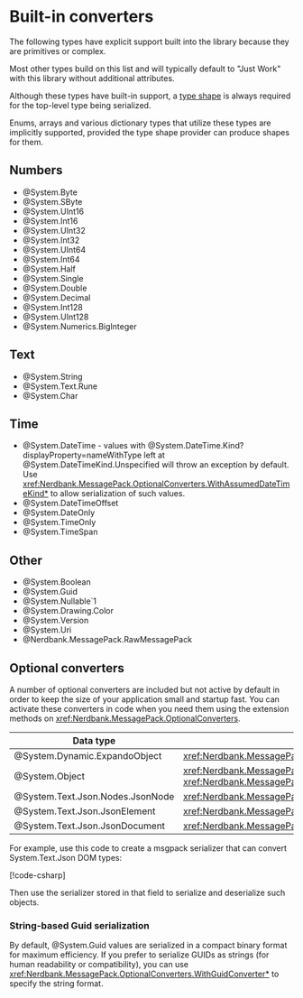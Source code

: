 # Built-in converters

The following types have explicit support built into the library because they are primitives or complex.

Most other types build on this list and will typically default to "Just Work" with this library without additional attributes.

Although these types have built-in support, a [type shape](type-shapes.md) is always required for the top-level type being serialized.

Enums, arrays and various dictionary types that utilize these types are implicitly supported, provided the type shape provider can produce shapes for them.

## Numbers

- @System.Byte
- @System.SByte
- @System.UInt16
- @System.Int16
- @System.UInt32
- @System.Int32
- @System.UInt64
- @System.Int64
- @System.Half
- @System.Single
- @System.Double
- @System.Decimal
- @System.Int128
- @System.UInt128
- @System.Numerics.BigInteger

## Text

- @System.String
- @System.Text.Rune
- @System.Char

## Time

- @System.DateTime - values with @System.DateTime.Kind?displayProperty=nameWithType left at @System.DateTimeKind.Unspecified will throw an exception by default.
  Use <xref:Nerdbank.MessagePack.OptionalConverters.WithAssumedDateTimeKind*> to allow serialization of such values.
- @System.DateTimeOffset
- @System.DateOnly
- @System.TimeOnly
- @System.TimeSpan

## Other

- @System.Boolean
- @System.Guid
- @System.Nullable`1
- @System.Drawing.Color
- @System.Version
- @System.Uri
- @Nerdbank.MessagePack.RawMessagePack

## Optional converters

A number of optional converters are included but not active by default in order to keep the size of your application small and startup fast.
You can activate these converters in code when you need them using the extension methods on <xref:Nerdbank.MessagePack.OptionalConverters>.

Data type | API to enable
--|--
@System.Dynamic.ExpandoObject | <xref:Nerdbank.MessagePack.OptionalConverters.WithExpandoObjectConverter*>
@System.Object | <xref:Nerdbank.MessagePack.OptionalConverters.WithObjectConverter*> or <xref:Nerdbank.MessagePack.OptionalConverters.WithDynamicObjectConverter*>
@System.Text.Json.Nodes.JsonNode | <xref:Nerdbank.MessagePack.OptionalConverters.WithSystemTextJsonConverters*>
@System.Text.Json.JsonElement | <xref:Nerdbank.MessagePack.OptionalConverters.WithSystemTextJsonConverters*>
@System.Text.Json.JsonDocument | <xref:Nerdbank.MessagePack.OptionalConverters.WithSystemTextJsonConverters*>

For example, use this code to create a msgpack serializer that can convert System.Text.Json DOM types:

[!code-csharp[](../../samples/cs/BuiltInConverters.cs#STJOptionalConverters)]

Then use the serializer stored in that field to serialize and deserialize such objects.

### String-based Guid serialization

By default, @System.Guid values are serialized in a compact binary format for maximum efficiency.
If you prefer to serialize GUIDs as strings (for human readability or compatibility), you can use <xref:Nerdbank.MessagePack.OptionalConverters.WithGuidConverter*> to specify the string format.
